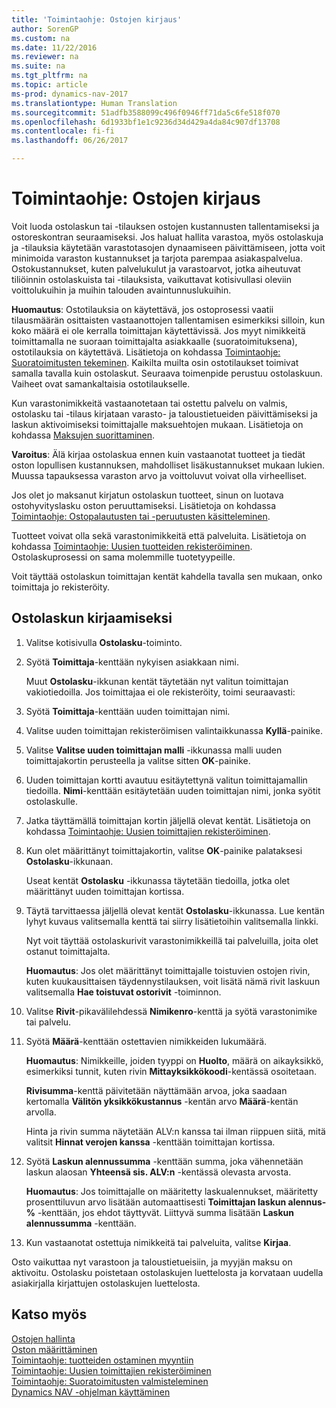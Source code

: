 ```yaml
---
title: 'Toimintaohje: Ostojen kirjaus'
author: SorenGP
ms.custom: na
ms.date: 11/22/2016
ms.reviewer: na
ms.suite: na
ms.tgt_pltfrm: na
ms.topic: article
ms-prod: dynamics-nav-2017
ms.translationtype: Human Translation
ms.sourcegitcommit: 51adfb3588099c496f0946ff71da5c6fe518f070
ms.openlocfilehash: 6d1933bf1e1c9236d34d429a4da84c907df13708
ms.contentlocale: fi-fi
ms.lasthandoff: 06/26/2017

---
```


# <a name="how-to-record-purchases"></a>Toimintaohje: Ostojen kirjaus
Voit luoda ostolaskun tai -tilauksen ostojen kustannusten tallentamiseksi ja ostoreskontran seuraamiseksi. Jos haluat hallita varastoa, myös ostolaskuja ja -tilauksia käytetään varastotasojen dynaamiseen päivittämiseen, jotta voit minimoida varaston kustannukset ja tarjota parempaa asiakaspalvelua. Ostokustannukset, kuten palvelukulut ja varastoarvot, jotka aiheutuvat tiliöinnin ostolaskuista tai -tilauksista, vaikuttavat kotisivullasi oleviin voittolukuihin ja muihin talouden avaintunnuslukuihin.

**Huomautus**: Ostotilauksia on käytettävä, jos ostoprosessi vaatii tilausmäärän osittaisten vastaanottojen tallentamisen esimerkiksi silloin, kun koko määrä ei ole kerralla toimittajan käytettävissä. Jos myyt nimikkeitä toimittamalla ne suoraan toimittajalta asiakkaalle (suoratoimituksena), ostotilauksia on käytettävä. Lisätietoja on kohdassa [Toimintaohje: Suoratoimitusten tekeminen](sales-how-drop-shipment.md). Kaikilta muilta osin ostotilaukset toimivat samalla tavalla kuin ostolaskut. Seuraava toimenpide perustuu ostolaskuun. Vaiheet ovat samankaltaisia ostotilaukselle.

Kun varastonimikkeitä vastaanotetaan tai ostettu palvelu on valmis, ostolasku tai -tilaus kirjataan varasto- ja taloustietueiden päivittämiseksi ja laskun aktivoimiseksi toimittajalle maksuehtojen mukaan. Lisätietoja on kohdassa [Maksujen suorittaminen](payables-make-payments.md).

**Varoitus**: Älä kirjaa ostolaskua ennen kuin vastaanotat tuotteet ja tiedät oston lopullisen kustannuksen, mahdolliset lisäkustannukset mukaan lukien. Muussa tapauksessa varaston arvo ja voittoluvut voivat olla virheelliset.

Jos olet jo maksanut kirjatun ostolaskun tuotteet, sinun on luotava ostohyvityslasku oston peruuttamiseksi. Lisätietoja on kohdassa [Toimintaohje: Ostopalautusten tai -peruutusten käsitteleminen](purchasing-how-process-purchase-returns-cancellations.md).

Tuotteet voivat olla sekä varastonimikkeitä että palveluita. Lisätietoja on kohdassa [Toimintaohje: Uusien tuotteiden rekisteröiminen](inventory-how-register-new-products.md). Ostolaskuprosessi on sama molemmille tuotetyypeille.



Voit täyttää ostolaskun toimittajan kentät kahdella tavalla sen mukaan, onko toimittaja jo rekisteröity.

## <a name="to-create-a-purchase-invoice"></a>Ostolaskun kirjaamiseksi
1. Valitse kotisivulla **Ostolasku**-toiminto.  
2. Syötä **Toimittaja**-kenttään nykyisen asiakkaan nimi.

    Muut **Ostolasku**-ikkunan kentät täytetään nyt valitun toimittajan vakiotiedoilla. Jos toimittajaa ei ole rekisteröity, toimi seuraavasti:
3. Syötä **Toimittaja**-kenttään uuden toimittajan nimi.
4. Valitse uuden toimittajan rekisteröimisen valintaikkunassa **Kyllä**-painike.
5. Valitse **Valitse uuden toimittajan malli** -ikkunassa malli uuden toimittajakortin perusteella ja valitse sitten **OK**-painike.
6. Uuden toimittajan kortti avautuu esitäytettynä valitun toimittajamallin tiedoilla. **Nimi**-kenttään esitäytetään uuden toimittajan nimi, jonka syötit ostolaskulle.
7. Jatka täyttämällä toimittajan kortin jäljellä olevat kentät. Lisätietoja on kohdassa [Toimintaohje: Uusien toimittajien rekisteröiminen](purchasing-how-register-new-vendors.md).  
8. Kun olet määrittänyt toimittajakortin, valitse **OK**-painike palataksesi **Ostolasku**-ikkunaan.

    Useat kentät **Ostolasku** -ikkunassa täytetään tiedoilla, jotka olet määrittänyt uuden toimittajan kortissa.
9. Täytä tarvittaessa jäljellä olevat kentät **Ostolasku**-ikkunassa. Lue kentän lyhyt kuvaus valitsemalla kenttä tai siirry lisätietoihin valitsemalla linkki.

    Nyt voit täyttää ostolaskurivit varastonimikkeillä tai palveluilla, joita olet ostanut toimittajalta.

    **Huomautus**: Jos olet määrittänyt toimittajalle toistuvien ostojen rivin, kuten kuukausittaisen täydennystilauksen, voit lisätä nämä rivit laskuun valitsemalla **Hae toistuvat ostorivit** -toiminnon.
10. Valitse **Rivit**-pikavälilehdessä **Nimikenro**-kenttä ja syötä varastonimike tai palvelu.
11. Syötä **Määrä**-kenttään ostettavien nimikkeiden lukumäärä.

    **Huomautus**: Nimikkeille, joiden tyyppi on **Huolto**, määrä on aikayksikkö, esimerkiksi tunnit, kuten rivin **Mittayksikkökoodi**-kentässä osoitetaan.

    **Rivisumma**-kenttä päivitetään näyttämään arvoa, joka saadaan kertomalla **Välitön yksikkökustannus** -kentän arvo **Määrä**-kentän arvolla.

    Hinta ja rivin summa näytetään ALV:n kanssa tai ilman riippuen siitä, mitä valitsit **Hinnat verojen kanssa** -kenttään toimittajan kortissa.
12. Syötä **Laskun alennussumma** -kenttään summa, joka vähennetään laskun alaosan **Yhteensä sis. ALV:n** -kentässä olevasta arvosta.

    **Huomautus**: Jos toimittajalle on määritetty laskualennukset, määritetty prosenttiluvun arvo lisätään automaattisesti **Toimittajan laskun alennus-%** -kenttään, jos ehdot täyttyvät. Liittyvä summa lisätään **Laskun alennussumma** -kenttään.
13. Kun vastaanotat ostettuja nimikkeitä tai palveluita, valitse **Kirjaa**.

Osto vaikuttaa nyt varastoon ja taloustietueisiin, ja myyjän maksu on aktivoitu. Ostolasku poistetaan ostolaskujen luettelosta ja korvataan uudella asiakirjalla kirjattujen ostolaskujen luettelosta.

## <a name="see-also"></a>Katso myös  
[Ostojen hallinta](purchasing-manage-purchasing.md)  
[Oston määrittäminen](purchasing-setup-purchasing.md)  
[Toimintaohje: tuotteiden ostaminen myyntiin](purchasing-how-purchase-products-sale.md)  
[Toimintaohje: Uusien toimittajien rekisteröiminen](purchasing-how-register-new-vendors.md)  
[Toimintaohje: Suoratoimitusten valmisteleminen](sales-how-drop-shipment.md)  
[Dynamics NAV -ohjelman käyttäminen](ui-work-product.md)

